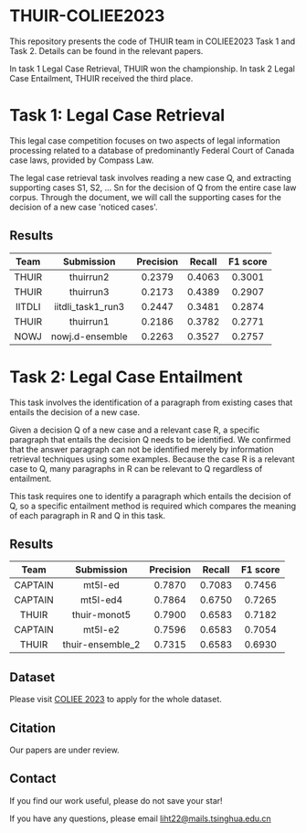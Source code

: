 
# THUIR-COLIEE2023
This repository presents the code of THUIR team in COLIEE2023 Task 1 and Task 2. Details can be found in the relevant papers.

In task 1 Legal Case Retrieval, THUIR won the championship. In task 2 Legal Case Entailment, THUIR received the third place.

# Task 1: Legal Case Retrieval

This legal case competition focuses on two aspects of legal information processing related to a database of predominantly Federal Court of Canada case laws, provided by Compass Law.

The legal case retrieval task involves reading a new case Q, and extracting supporting cases S1, S2, ... Sn for the decision of Q from the entire case law corpus. Through the document, we will call the supporting cases for the decision of a new case 'noticed cases'.


## Results

|  Team  |    Submission     | Precision | Recall | F1 score |
| :----: | :---------------: | :-------: | :----: | :------: |
| THUIR  |     thuirrun2     |  0.2379   | 0.4063 |  0.3001  |
| THUIR  |     thuirrun3     |  0.2173   | 0.4389 |  0.2907  |
| IITDLI | iitdli_task1_run3 |  0.2447   | 0.3481 |  0.2874  |
| THUIR  |     thuirrun1     |  0.2186   | 0.3782 |  0.2771  |
|  NOWJ  |  nowj.d-ensemble  |  0.2263   | 0.3527 |  0.2757  |



# Task 2: Legal Case Entailment

This task involves the identification of a paragraph from existing cases that entails the decision of a new case.

Given a decision Q of a new case and a relevant case R, a specific paragraph that entails the decision Q needs to be identified. We confirmed that the answer paragraph can not be identified merely by information retrieval techniques using some examples. Because the case R is a relevant case to Q, many paragraphs in R can be relevant to Q regardless of entailment.

This task requires one to identify a paragraph which entails the decision of Q, so a specific entailment method is required which compares the meaning of each paragraph in R and Q in this task.

## Results

|  Team   |    Submission    | Precision | Recall | F1 score |
| :-----: | :--------------: | :-------: | :----: | :------: |
| CAPTAIN |     mt5l-ed      |  0.7870   | 0.7083 |  0.7456  |
| CAPTAIN |     mt5l-ed4     |  0.7864   | 0.6750 |  0.7265  |
|  THUIR  |   thuir-monot5   |  0.7900   | 0.6583 |  0.7182  |
| CAPTAIN |     mt5l-e2      |  0.7596   | 0.6583 |  0.7054  |
|  THUIR  | thuir-ensemble_2 |  0.7315   | 0.6583 |  0.6930  |




## Dataset

Please visit [COLIEE 2023](https://sites.ualberta.ca/~rabelo/COLIEE2023/) to apply for the whole dataset.


## Citation

Our papers are under review.

## Contact

If you find our work useful, please do not save your star!

If you have any questions, please email liht22@mails.tsinghua.edu.cn
